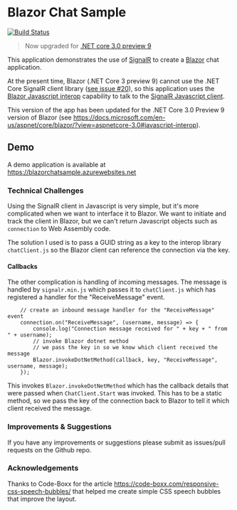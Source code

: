 # Blazor Chat Sample

[![Build Status](https://dev.azure.com/conficient/BlazorChatSample/_apis/build/status/conficient.BlazorChatSample?branchName=master)](https://dev.azure.com/conficient/BlazorChatSample/_build/latest?definitionId=2&branchName=master)

> Now upgraded for [.NET core 3.0 preview 9](https://devblogs.microsoft.com/aspnet/asp-net-core-and-blazor-updates-in-net-core-3-0-preview-9/)

This application demonstrates the use of [SignalR](https://www.asp.net/signalr) 
to create a [Blazor](https://blazor.net/) chat application.

At the present time, Blazor (.NET Core 3 preview 9) cannot use the .NET Core SignalR client library 
([see issue #20](https://github.com/aspnet/Blazor/issues/20)), so this application uses the 
[Blazor Javascript interop](https://docs.microsoft.com/en-us/aspnet/core/blazor/javascript-interop?view=aspnetcore-3.0)
capability to talk to the [SignalR Javascript client](https://docs.microsoft.com/en-us/aspnet/core/signalr/javascript-client?view=aspnetcore-2.2).
        
This version of the app has been updated for the .NET Core 3.0 Preview 9 version of Blazor
(see https://docs.microsoft.com/en-us/aspnet/core/blazor/?view=aspnetcore-3.0#javascript-interop). 

## Demo

A demo application is available at https://blazorchatsample.azurewebsites.net 

### Technical Challenges 

Using the SignalR client in Javascript is very simple, but it's more complicated when we want to 
interface it to Blazor. We want to initiate and track the client in Blazor, but we can't return 
Javascript objects such as `connection` to Web Assembly code.

The solution I used is to pass a GUID string as a key to the interop library `chatClient.js` so 
the Blazor client can reference the connection via the key.

#### Callbacks

The other complication is handling of incoming messages. The message is handled by `signalr.min.js`
which passes it to `chatClient.js` which has registered a handler for the "ReceiveMessage" event.
```
    // create an inbound message handler for the "ReceiveMessage" event
    connection.on("ReceiveMessage", (username, message) => {
        console.log("Connection message received for " + key + " from " + username);
        // invoke Blazor dotnet method 
        // we pass the key in so we know which client received the message
        Blazor.invokeDotNetMethod(callback, key, "ReceiveMessage", username, message);
    });
```
This invokes `Blazor.invokeDotNetMethod` which has the callback details that were passed 
when `ChatClient.Start` was invoked. This has to be a static method, so we pass the key of
the connection back to Blazor to tell it which client received the message.

### Improvements & Suggestions

If you have any improvements or suggestions please submit as issues/pull requests on the Github repo.

### Acknowledgements

Thanks to Code-Boxx for the article https://code-boxx.com/responsive-css-speech-bubbles/ 
that helped me create simple CSS speech bubbles that improve the layout.
